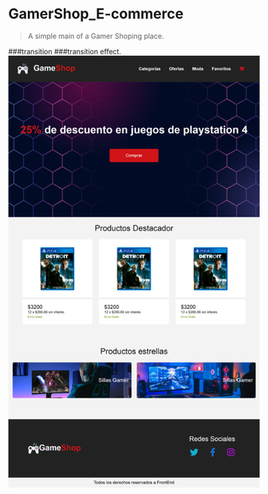 # GamerShop_E-commerce

> A simple main of a Gamer Shoping place. 

###transition
###transition effect.
![This is an image](https://github.com/celfiew/GamerShop_E-commerce/blob/main/img/celfiew.github.io_GamerShop_E-commerce_.png)
